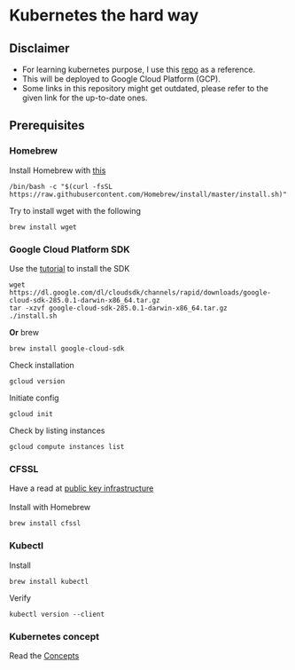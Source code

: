 # Kubernetes the hard way
## Disclaimer
- For learning kubernetes purpose, I use this [repo](https://github.com/kelseyhightower/kubernetes-the-hard-way) as a reference.
- This will be deployed to Google Cloud Platform (GCP).
- Some links in this repository might get outdated, please refer to the given link for the up-to-date ones.
## Prerequisites
### Homebrew
Install Homebrew with [this](https://brew.sh/)
```
/bin/bash -c "$(curl -fsSL https://raw.githubusercontent.com/Homebrew/install/master/install.sh)"
```
Try to install wget with the following
```
brew install wget
```
### Google Cloud Platform SDK
Use the [tutorial](https://cloud.google.com/sdk/docs/downloads-versioned-archives) to install the SDK
```
wget https://dl.google.com/dl/cloudsdk/channels/rapid/downloads/google-cloud-sdk-285.0.1-darwin-x86_64.tar.gz
tar -xzvf google-cloud-sdk-285.0.1-darwin-x86_64.tar.gz
./install.sh
```
**Or** brew
```
brew install google-cloud-sdk
```
Check installation
```
gcloud version
```
Initiate config
```
gcloud init
```
Check by listing instances
```
gcloud compute instances list
```
### CFSSL
Have a read at [public key infrastructure](https://en.wikipedia.org/wiki/Public_key_infrastructure) \
\
Install with Homebrew
```
brew install cfssl
```
### Kubectl
Install
```
brew install kubectl
```
Verify
```
kubectl version --client
```
### Kubernetes concept
Read the [Concepts](https://kubernetes.io/docs/concepts)
